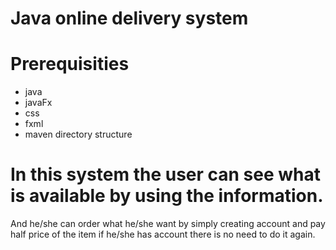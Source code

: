 # Java online  delivery system
# Prerequisities 
- java
- javaFx
- css
- fxml
- maven directory structure
# In this system the user can see what is available by using  the information.
And  he/she can order what he/she want by simply creating account and pay half price of the item if he/she has account there is no need to do it again.
